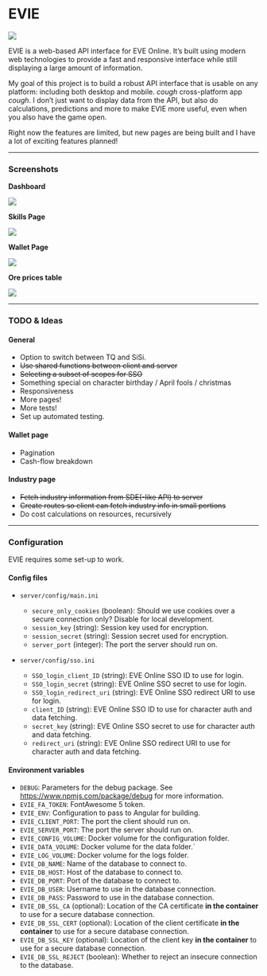 # EVIE

[![](https://img.shields.io/badge/fly_safe-o7-2F849E.svg?style=for-the-badge)](https://www.eveonline.com/)

EVIE is a web-based API interface for EVE Online. It’s built using modern web technologies to provide a fast and responsive interface while still displaying a large amount of information.

My goal of this project is to build a robust API interface that is usable on any platform: including both desktop and mobile. *cough* cross-platform app *cough*. I don’t just want to display data from the API, but also do calculations, predictions and more to make EVIE more useful, even when you also have the game open.

Right now the features are limited, but new pages are being built and I have a lot of exciting features planned!

---

### Screenshots
**Dashboard**

![](https://data.saturnserver.org/images/dashboard.png)

**Skills Page**

![](https://data.saturnserver.org/images/skills.png)

**Wallet Page**

![](https://data.saturnserver.org/images/wallet.png)

**Ore prices table**

![](https://data.saturnserver.org/images/ores.png)

---

### TODO & Ideas

#### General
* Option to switch between TQ and SiSi.
* ~~Use shared functions between client and server~~
* ~~Selecting a subset of scopes for SSO~~
* Something special on character birthday / April fools / christmas
* Responsiveness
* More pages!
* More tests!
* Set up automated testing.

#### Wallet page
* Pagination
* Cash-flow breakdown

#### Industry page
* ~~Fetch industry information from SDE(-like API) to server~~
* ~~Create routes so client can fetch industry info in small portions~~
* Do cost calculations on resources, recursively

---

### Configuration
EVIE requires some set-up to work.

#### Config files
- `server/config/main.ini`
    - `secure_only_cookies` (boolean): Should we use cookies over a secure connection only? Disable for local development.
    - `session_key` (string): Session key used for encryption.
    - `session_secret` (string): Session secret used for encryption.
    - `server_port` (integer): The port the server should run on.

- `server/config/sso.ini`
    - `SSO_login_client_ID` (string): EVE Online SSO ID to use for login.
    - `SSO_login_secret` (string): EVE Online SSO secret to use for login.
    - `SSO_login_redirect_uri` (string): EVE Online SSO redirect URI to use for login.
    - `client_ID` (string): EVE Online SSO ID to use for character auth and data fetching.
    - `secret_key` (string): EVE Online SSO secret to use for character auth and data fetching.
    - `redirect_uri` (string): EVE Online SSO redirect URI to use for character auth and data fetching.

#### Environment variables
- `DEBUG`: Parameters for the debug package. See <https://www.npmjs.com/package/debug> for more information.
- `EVIE_FA_TOKEN`: FontAwesome 5 token.
- `EVIE_ENV`: Configuration to pass to Angular for building.
- `EVIE_CLIENT_PORT`: The port the client should run on.
- `EVIE_SERVER_PORT`: The port the server should run on.
- `EVIE_CONFIG_VOLUME`: Docker volume for the configuration folder.
- `EVIE_DATA_VOLUME`: Docker volume for the data folder.`
- `EVIE_LOG_VOLUME`: Docker volume for the logs folder.
- `EVIE_DB_NAME`: Name of the database to connect to.
- `EVIE_DB_HOST`: Host of the database to connect to.
- `EVIE_DB_PORT`: Port of the database to connect to.
- `EVIE_DB_USER`: Username to use in the database connection.
- `EVIE_DB_PASS`: Password to use in the database connection.
- `EVIE_DB_SSL_CA` (optional): Location of the CA certificate **in the container** to use for a secure database connection.
- `EVIE_DB_SSL_CERT` (optional): Location of the client certificate **in the container** to use for a secure database connection.
- `EVIE_DB_SSL_KEY` (optional): Location of the client key **in the container** to use for a secure database connection.
- `EVIE_DB_SSL_REJECT` (boolean): Whether to reject an insecure connection to the database.
